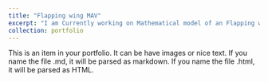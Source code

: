 ```yaml
---
title: "Flapping wing MAV"
excerpt: "I am Currently working on Mathematical model of an Flapping wing MAV<br/><img src='/images/Animate.webp'>"
collection: portfolio
---
```


This is an item in your portfolio. It can be have images or nice text. If you name the file .md, it will be parsed as markdown. If you name the file .html, it will be parsed as HTML. 

